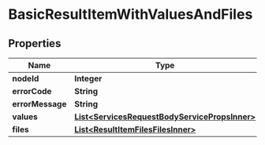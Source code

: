 

# BasicResultItemWithValuesAndFiles


## Properties

| Name | Type | Description | Notes |
|------------ | ------------- | ------------- | -------------|
|**nodeId** | **Integer** |  |  [optional] |
|**errorCode** | **String** |  |  [optional] |
|**errorMessage** | **String** |  |  [optional] |
|**values** | [**List&lt;ServicesRequestBodyServicePropsInner&gt;**](ServicesRequestBodyServicePropsInner.md) |  |  [optional] |
|**files** | [**List&lt;ResultItemFilesFilesInner&gt;**](ResultItemFilesFilesInner.md) |  |  [optional] |



